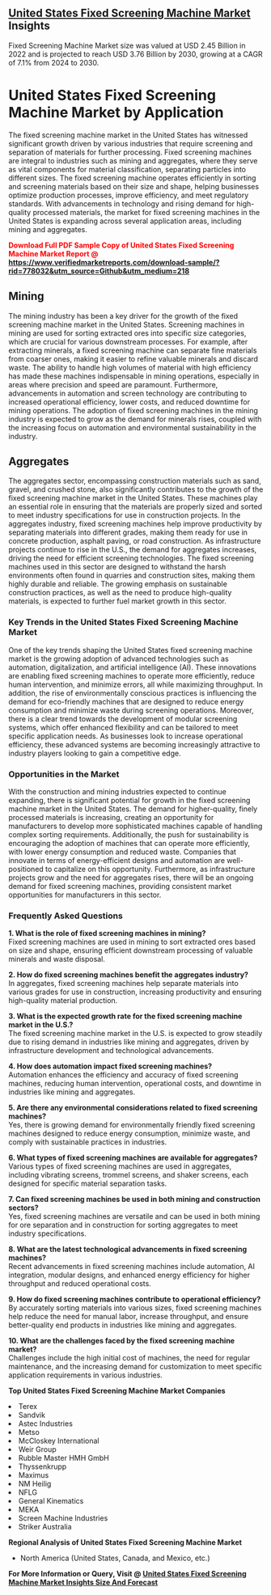 <h2><a href="https://www.verifiedmarketreports.com/download-sample/?rid=778032&amp;utm_source=Github&amp;utm_medium=218" target="_blank">United States Fixed Screening Machine Market</a> Insights</h2><p>Fixed Screening Machine Market size was valued at USD 2.45 Billion in 2022 and is projected to reach USD 3.76 Billion by 2030, growing at a CAGR of 7.1% from 2024 to 2030.</p><p><h1>United States Fixed Screening Machine Market by Application</h1> <p>The fixed screening machine market in the United States has witnessed significant growth driven by various industries that require screening and separation of materials for further processing. Fixed screening machines are integral to industries such as mining and aggregates, where they serve as vital components for material classification, separating particles into different sizes. The fixed screening machine operates efficiently in sorting and screening materials based on their size and shape, helping businesses optimize production processes, improve efficiency, and meet regulatory standards. With advancements in technology and rising demand for high-quality processed materials, the market for fixed screening machines in the United States is expanding across several application areas, including mining and aggregates. <strong><p><span class=""><span style="color: #ff0000;"><strong>Download Full PDF Sample Copy of United States Fixed Screening Machine Market Report</strong> @ </span><a href="https://www.verifiedmarketreports.com/download-sample/?rid=778032&amp;utm_source=Github&amp;utm_medium=218" target="_blank">https://www.verifiedmarketreports.com/download-sample/?rid=778032&amp;utm_source=Github&amp;utm_medium=218</a></span></p></strong></p> <h2>Mining</h2> <p>The mining industry has been a key driver for the growth of the fixed screening machine market in the United States. Screening machines in mining are used for sorting extracted ores into specific size categories, which are crucial for various downstream processes. For example, after extracting minerals, a fixed screening machine can separate fine materials from coarser ones, making it easier to refine valuable minerals and discard waste. The ability to handle high volumes of material with high efficiency has made these machines indispensable in mining operations, especially in areas where precision and speed are paramount. Furthermore, advancements in automation and screen technology are contributing to increased operational efficiency, lower costs, and reduced downtime for mining operations. The adoption of fixed screening machines in the mining industry is expected to grow as the demand for minerals rises, coupled with the increasing focus on automation and environmental sustainability in the industry.</p> <h2>Aggregates</h2> <p>The aggregates sector, encompassing construction materials such as sand, gravel, and crushed stone, also significantly contributes to the growth of the fixed screening machine market in the United States. These machines play an essential role in ensuring that the materials are properly sized and sorted to meet industry specifications for use in construction projects. In the aggregates industry, fixed screening machines help improve productivity by separating materials into different grades, making them ready for use in concrete production, asphalt paving, or road construction. As infrastructure projects continue to rise in the U.S., the demand for aggregates increases, driving the need for efficient screening technologies. The fixed screening machines used in this sector are designed to withstand the harsh environments often found in quarries and construction sites, making them highly durable and reliable. The growing emphasis on sustainable construction practices, as well as the need to produce high-quality materials, is expected to further fuel market growth in this sector.</p> <h3>Key Trends in the United States Fixed Screening Machine Market</h3> <p>One of the key trends shaping the United States fixed screening machine market is the growing adoption of advanced technologies such as automation, digitalization, and artificial intelligence (AI). These innovations are enabling fixed screening machines to operate more efficiently, reduce human intervention, and minimize errors, all while maximizing throughput. In addition, the rise of environmentally conscious practices is influencing the demand for eco-friendly machines that are designed to reduce energy consumption and minimize waste during screening operations. Moreover, there is a clear trend towards the development of modular screening systems, which offer enhanced flexibility and can be tailored to meet specific application needs. As businesses look to increase operational efficiency, these advanced systems are becoming increasingly attractive to industry players looking to gain a competitive edge.</p> <h3>Opportunities in the Market</h3> <p>With the construction and mining industries expected to continue expanding, there is significant potential for growth in the fixed screening machine market in the United States. The demand for higher-quality, finely processed materials is increasing, creating an opportunity for manufacturers to develop more sophisticated machines capable of handling complex sorting requirements. Additionally, the push for sustainability is encouraging the adoption of machines that can operate more efficiently, with lower energy consumption and reduced waste. Companies that innovate in terms of energy-efficient designs and automation are well-positioned to capitalize on this opportunity. Furthermore, as infrastructure projects grow and the need for aggregates rises, there will be an ongoing demand for fixed screening machines, providing consistent market opportunities for manufacturers in this sector.</p> <h3>Frequently Asked Questions</h3> <p><strong>1. What is the role of fixed screening machines in mining?</strong><br>Fixed screening machines are used in mining to sort extracted ores based on size and shape, ensuring efficient downstream processing of valuable minerals and waste disposal.</p> <p><strong>2. How do fixed screening machines benefit the aggregates industry?</strong><br>In aggregates, fixed screening machines help separate materials into various grades for use in construction, increasing productivity and ensuring high-quality material production.</p> <p><strong>3. What is the expected growth rate for the fixed screening machine market in the U.S.?</strong><br>The fixed screening machine market in the U.S. is expected to grow steadily due to rising demand in industries like mining and aggregates, driven by infrastructure development and technological advancements.</p> <p><strong>4. How does automation impact fixed screening machines?</strong><br>Automation enhances the efficiency and accuracy of fixed screening machines, reducing human intervention, operational costs, and downtime in industries like mining and aggregates.</p> <p><strong>5. Are there any environmental considerations related to fixed screening machines?</strong><br>Yes, there is growing demand for environmentally friendly fixed screening machines designed to reduce energy consumption, minimize waste, and comply with sustainable practices in industries.</p> <p><strong>6. What types of fixed screening machines are available for aggregates?</strong><br>Various types of fixed screening machines are used in aggregates, including vibrating screens, trommel screens, and shaker screens, each designed for specific material separation tasks.</p> <p><strong>7. Can fixed screening machines be used in both mining and construction sectors?</strong><br>Yes, fixed screening machines are versatile and can be used in both mining for ore separation and in construction for sorting aggregates to meet industry specifications.</p> <p><strong>8. What are the latest technological advancements in fixed screening machines?</strong><br>Recent advancements in fixed screening machines include automation, AI integration, modular designs, and enhanced energy efficiency for higher throughput and reduced operational costs.</p> <p><strong>9. How do fixed screening machines contribute to operational efficiency?</strong><br>By accurately sorting materials into various sizes, fixed screening machines help reduce the need for manual labor, increase throughput, and ensure better-quality end products in industries like mining and aggregates.</p> <p><strong>10. What are the challenges faced by the fixed screening machine market?</strong><br>Challenges include the high initial cost of machines, the need for regular maintenance, and the increasing demand for customization to meet specific application requirements in various industries.</p> </p><p><strong>Top United States Fixed Screening Machine Market Companies</strong></p><div data-test-id=""><p><li>Terex</li><li> Sandvik</li><li> Astec Industries</li><li> Metso</li><li> McCloskey International</li><li> Weir Group</li><li> Rubble Master HMH GmbH</li><li> Thyssenkrupp</li><li> Maximus</li><li> NM Heilig</li><li> NFLG</li><li> General Kinematics</li><li> MEKA</li><li> Screen Machine Industries</li><li> Striker Australia</li></p><div><strong>Regional Analysis of&nbsp;United States Fixed Screening Machine Market</strong></div><ul><li dir="ltr"><p dir="ltr">North America&nbsp;(United States, Canada, and Mexico, etc.)</p></li></ul><p><strong>For More Information or Query, Visit @&nbsp;</strong><strong><a href="https://www.verifiedmarketreports.com/product/fixed-screening-machine-market/?utm_source=Github&amp;utm_medium=218" target="_blank">United States Fixed Screening Machine Market Insights Size And Forecast</a></strong></p></div>
